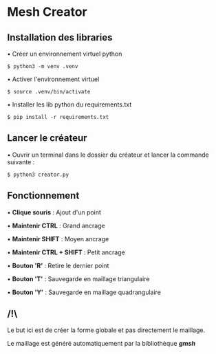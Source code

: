 # Mesh Creator

## Installation des libraries
• Créer un environnement virtuel python

``$ python3 -m venv .venv``

• Activer l'environnement virtuel

``$ source .venv/bin/activate``

• Installer les lib python du requirements.txt

``$ pip install -r requirements.txt``

## Lancer le créateur
• Ouvrir un terminal dans le dossier du créateur et lancer la commande suivante :

``$ python3 creator.py``

## Fonctionnement
• **Clique souris** : Ajout d'un point

• **Maintenir CTRL** : Grand ancrage

• **Maintenir SHIFT** : Moyen ancrage

• **Maintenir CTRL + SHIFT** : Petit ancrage

• **Bouton 'R'** : Retire le dernier point

• **Bouton 'T'** : Sauvegarde en maillage triangulaire

• **Bouton 'Y'** : Sauvegarde en maillage quadrangulaire

## /!\
Le but ici est de créer la forme globale et pas directement le maillage. 

Le maillage est généré automatiquement par la bibliothèque ***gmsh***